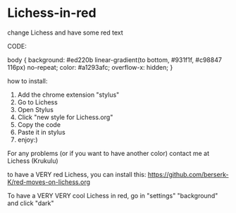 # Lichess-in-red
change Lichess and have some red text

CODE:

body {
    background: #ed220b linear-gradient(to bottom, #931f1f, #c98847 116px) no-repeat;
    color: #a1293afc;
    overflow-x: hidden;
}

how to install: 

1. Add the chrome extension "stylus"
2. Go to Lichess
3. Open Stylus
4. Click "new style for Lichess.org"
5. Copy the code
6. Paste it in stylus
7. enjoy:)

For any problems (or if you want to have another color) contact me at Lichess (Krukulu)

to have a VERY red Lichess, you can install this: https://github.com/berserk-K/red-moves-on-lichess.org

To have a VERY VERY cool Lichess in red, go in "settings" "background" and click "dark"
